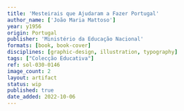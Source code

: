 ```yaml
---
title: 'Mesteirais que Ajudaram a Fazer Portugal'
author_name: ['João Maria Mattoso']
year: y1956
origin: Portugal
publisher: 'Ministério da Educação Nacional'
formats: [book, book-cover]
disciplines: [graphic-design, illustration, typography]
tags: ["Colecção Educativa"]
ref: sol-030-0146
image_count: 2
layout: artifact
status: wip
published: true
date_added: 2022-10-06
---
```

